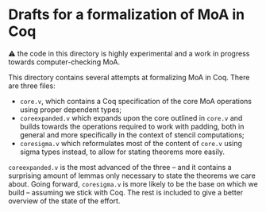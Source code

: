# Drafts for a formalization of MoA in Coq

⚠️ the code in this directory is highly experimental and a work in progress
towards computer-checking MoA.

This directory contains several attempts at formalizing MoA in Coq. There are
three files:

* `core.v`, which contains a Coq specification of the core MoA operations using
  proper dependent types;
* `coreexpanded.v` which expands upon the core outlined in `core.v` and builds
  towards the operations required to work with padding, both in general and more
  specifically in the context of stencil computations;
* `coresigma.v` which reformulates most of the content of `core.v` using sigma
  types instead, to allow for stating theorems more easily.

`coreexpanded.v` is the most advanced of the three – and it contains a
surprising amount of lemmas only necessary to state the theorems we care about.
Going forward, `coresigma.v` is more likely to be the base on which we build –
assuming we stick with Coq. The rest is included to give a better overview of
the state of the effort.
